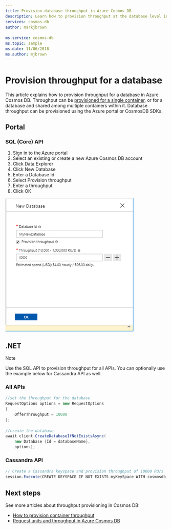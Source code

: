 ```yaml
---
title: Provision database throughput in Azure Cosmos DB
description: Learn how to provision throughput at the database level in Azure Cosmos DB
services: cosmos-db
author: markjbrown

ms.service: cosmos-db
ms.topic: sample
ms.date: 11/06/2018
ms.author: mjbrown
---
```


# Provision throughput for a database

This article explains how to provision throughput for a database in Azure Cosmos DB. Throughput can be [provisioned for a single container](how-to-provision-container-throughput.md), or for a database and shared among multiple containers within it. Database throughput can be provisioned using the Azure portal or CosmosDB SDKs.

## Portal

### <a id="portal-sql"></a>SQL (Core) API

1. Sign in to the Azure portal
2. Select an existing or create a new Azure Cosmos DB account
3. Click Data Explorer
4. Click New Database
5. Enter a Database Id
6. Select Provision throughput
7. Enter a throughput
8. Click OK

![SQL API provision database throughput](./media/provision-database-throughput/provision-database-throughput-portal-all-api.png)

## .NET

> [!Note]
> Use the SQL API to provision throughput for all APIs. You can optionally use the example below for Cassandra API as well.

### <a id="dotnet-all"></a>All APIs

```csharp
//set the throughput for the database
RequestOptions options = new RequestOptions
{
    OfferThroughput = 10000
};

//create the database
await client.CreateDatabaseIfNotExistsAsync(
    new Database {Id = databaseName},  
    options);
```

### <a id="dotnet-cassandra"></a>Cassandra API

```csharp
// Create a Cassandra keyspace and provision throughput of 10000 RU/s
session.Execute(CREATE KEYSPACE IF NOT EXISTS myKeySpace WITH cosmosdb_provisioned_throughput=10000);
```

## Next steps

See more articles about throughput provisioning in Cosmos DB:

* [How to provision container throughput](how-to-provision-container-throughput.md)
* [Request units and throughput in Azure Cosmos DB](request-units.md)
